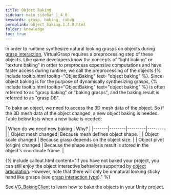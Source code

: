 ```yaml
---
title: Object Baking
sidebar: main_sidebar_1_4_0
keywords: grasp, baking, cabvg
permalink: object_baking.1.4.0.html
folder: knowledge
toc: true
---
```


In order to runtime synthesize natural looking grasps on objects during [grasp interaction](grasp_interaction.1.4.0.html), 
VirtualGrasp requires a preprocessing step of these objects. 
Like game developers know the concepts of "light baking" or "texture baking" in order to preprocess expensive computations and have faster access during runtime, we call the preprocessing of the objects {% include tooltip.html tooltip="ObjectBaking" text="object baking" %}. Since object baking is for the purpose of dynamically synthesizing grasps, {% include tooltip.html tooltip="ObjectBaking" text="object baking" %} is often referred to as "grasp baking" or "baking grasps", and the baking result is referred to as "grasp DB". 

To bake an object, we need to access the 3D mesh data of the object. 
So if the 3D mesh data of the object changed, a new object baking is needed. 
Table below lists when a new bake is needed:

| When do we need new baking | Why? |
|-------|--------|---------|---------|
| Object mesh changed|  Because mesh defines object shape. | 
| Object scale changed |  Because grasp depends on the object size. | 
| Object pivot (origin) changed |  Because the shape analysis result is stored in the object's coordinate frame. | 

{% include callout.html content="If you have not baked your project, you can still enjoy 
the object interactive behaviors supported by [object articulation](object_articulation.1.4.0.html). 
However, note that there will only be unnatural looking sticky hand like grasps
 (see [grasp interaction type](grasp_interaction.1.4.0.html#grasp-interaction-type))." %}

See [VG_BakingClient](unity_component_vgbakingclient.1.4.0.html) to learn how to bake the objects in your Unity project.
